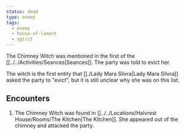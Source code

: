 ```yaml
---
status: dead
type: enemy
tags:
  - enemy
  - house-of-lament
  - spirit
---
```


The Chimney Witch was mentioned in the first of the [[../../Activities/Seances|Seances]]. The party was told to evict her.

The witch is the first entity that [[./Lady Mara Silvra|Lady Mara Silvra]] asked the party to "evict", but it is still unclear why she was on this list.

## Encounters
1. The Chimney Witch was found in [[../../Locations/Halvrest House/Rooms/The Kitchen|The Kitchen]]. She appeared out of the chimney and attacked the party.
